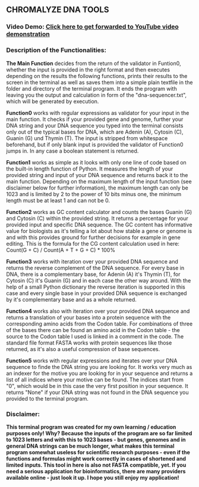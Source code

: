## CHROMALYZE DNA TOOLS
### Video Demo: [Click here to get forwarded to YouTube video demonstration](https://youtu.be/LBu73txCqSA?si=ZXypzAd-9SSb1Uhx)

### Description of the Functionalities:

**The Main Function** decides from the return of the validator in Funtion0, whether the input is provided in the right format and then executes depending on the results the following functions, prints their results to the screen in the terminal as well as saves them into a simple plain textfile in the folder and directory of the terminal program. It ends the program with leaving you the output and calculation in form of the "dna-sequencer.txt", which will be generated by execution.

**Function0** works with regular expressions as validator for your input in the main function. It checks if your provided gene and genome, further your DNA string and your DNA sequence you typed into the terminal consists only out of the typical bases for DNA, which are Adenin (A), Cytosin (C), Guanin (G) und Thymin (T). The input is stripped from whitespace beforehand, but if only blank input is provided the validator of Function0 jumps in. In any case a boolean statement is returned.

**Function1** works as simple as it looks with only one line of code based on the built-in length function of Python. It measures the length of your provided string and input of your DNA sequence and returns back it to the main function. Depending on the maximum length of the input function (see disclaimer below for further information), the maximum length can only be 1023 and is limited by 2 to the power of 10 bits minus one, the minimum length must be at least 1 and can not be 0.

**Function2** works as GC content calculator and counts the bases Guanin (G) and Cytosin (C) within the provided string. It returns a percentage for your provided input and specific DNA sequence. The GC content has informative value for biologists as it's telling a lot about how stable a gene or genome is and with this provides ground for further decisions for example in gene editing. This is the formula for the CG content calculation used in here: Count(G + C) / Count(A + T + G + C) * 100%

**Function3** works with iteration over your provided DNA sequence and returns the reverse complement of the DNA sequence. For every base in DNA, there is a complementary base, for Adenin (A) it's Thymin (T), for Cytosin (C) it's Guanin (G) and in each case the other way around. With the help of a small Python dictionary the reverse iteration is supported in this case and every single base in your provided DNA sequence is exchanged by it's complementary base and as a whole returned.

**Function4** works also with iteration over your provided DNA sequence and returns a translation of your bases into a protein sequence with the corresponding amino acids from the Codon table. For combinations of three of the bases there can be found an amino acid in the Codon table - the source to the Codon table I used is linked in a comment in the code. The standard file format FASTA works with protein sequences like those returned, as it's also a useful compression of base sequences.

**Function5** works with regular expressions and iterates over your DNA sequence to finde the DNA string you are looking for. It works very much as an indexer for the motive you are looking for in your sequence and returns a list of all indices where your motive can be found. The indices start from "0", which would be in this case the very first position in your sequence. It returns "None" if your DNA string was not found in the DNA sequence you provided to the terminal program.

### Disclaimer:

**This terminal program was created for my own learning / education purposes only! Why? Because the inputs of the program are so far limited to 1023 letters and with this to 1023 bases - but genes, genomes and in general DNA strings can be much longer, what makes this terminal program somewhat useless for scientific research purposes - even if the functions and formulas might work correctly in cases of shortened and limited inputs. This tool in here is also not FASTA compatible, yet. If you need a serious application for bioinformatics, there are many providers available online - just look it up. I hope you still enjoy my application!**
